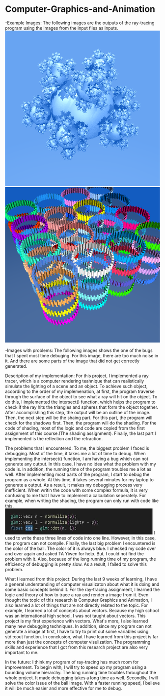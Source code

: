 # Computer-Graphics-and-Animation
-Example Images: The following images are the outputs of the ray-tracing program using the images from the input files as inputs.
![image](https://raw.githubusercontent.com/shipeng0128/Computer-Graphics-and-Animation/main/images/balls.png) ![image](https://raw.githubusercontent.com/shipeng0128/Computer-Graphics-and-Animation/main/images/gears.png)



-Images with problems: The following images shows the one of the bugs that I spent most time debuging.
    For this image, there are too much noise in it. And there are some parts of the image that did not get correctly generated.
  
  

Description of my implementation:
    For this project, I implemented a ray tracer, which is a computer rendering teahnique that can realistically simulate the lighting of a scene and an object.
To achieve such object, according to the order of my implemenation, at first, the program traverse through the surface of the object to see what a ray will hit 
on the object. To do this, I implemented the intersect() function, which helps the program to check if the ray hits the triangles and spheres that form the 
object together. After accomplishing this step, the output will be an outline of the image. Then, the next step will be the shaing part. For this part, the 
program will check for the shadows first. Then, the program will do the shading. For the code of shading, most of the logic and code are copied from the first 
assignment of this course.(The shading assignment). Finally, the last part I implemented is the reflection and the refraction.

The problems that I encountered:
    To me, the biggest problem I faced is debugging. Most of the time, it takes me a lot of time to debug. When implementing the intersect() function,
I am having a bug which can not generate any output. In this case, I have no idea what the problem with my code is. In addition, the running time of the 
program troubles me a lot as well. After implementing most parts of the program, I start to debug the program as a whole. At this time, it takes several minutes
for my laptop to generate a output. As a result, it makes my debugging process very inefficient. 
    When writin the code with some complex formula, it is very confusing to me that I have to implement a calculation seperately. For example, when writing the shading, the program can only run with code like this.
![image](https://raw.githubusercontent.com/shipeng0128/Computer-Graphics-and-Animation/main/images/code.jpg)
I used to write these three lines of code into one line. However, in this case, the program can not compile.
    Finally, the last big problem I encountered is the color of the ball. The color of it is always blue. I checked my code over and over again and asked TA Yiwen for help. But, I could not find the problem with it. Also, because of the long running time of my program, the efficiency of debugging is pretty slow. As a result, I failed to solve this problem.
    
What I learned from this project:
    During the last 9 weeks of learning, I have a general understanding of computer visualizaton about what it is doing and some basic concepts behind it. For the ray-tracing assignment, I learned the logic and theory of how to trace a ray and render a image from it. Even thought the topic of this research is Computer Graphics and Animation, I also learned a lot of things that are not directly related to the topic. For example, I learned a lot of concepts about vectors. Because my high school was an international high school, I was not taught about vectors. This project is my first experience with vectors. What's more, I also learned many new debugging techniques. In addition, since my program can not generate a image at first, I have to try to print out some variables using std::cout function. In conclusion, what I have learned from this project is far more than just the concepts of computer visulization. The programming skills and experience that I got from this research project are also very important to me.
    
In the future:
    I think my program of ray-tracing has much room for improvement. To begin with, I will try to speed up my program using a bounding volume hierarchy. The long running time troubles throughout the whole project. It made debugging takes a long time as well. Secondlly, I will solve the color issue of the ball image. With a faster running speed, I believe it will be much easier and more effective for me to debug. 
